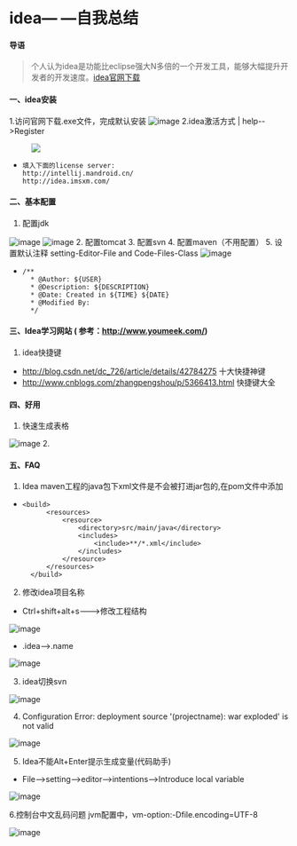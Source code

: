 # idea— —自我总结
#### 导语  
> 个人认为idea是功能比eclipse强大N多倍的一个开发工具，能够大幅提升开发者的开发速度。[idea官网下载](https://www.jetbrains.com/idea//)
#### 一、idea安装
1.访问官网下载.exe文件，完成默认安装
![image](https://github.com/chenjxJava/photos/blob/master/20171121144825.png?raw=true)
2.idea激活方式 | help-->Register 

<html>
<div style="margin-left:40px">
<img src="https://github.com/chenjxJava/photos/blob/master/20171121152329.png?raw=true"/>
</div>
</html>

-     填入下面的license server:
	  http://intellij.mandroid.cn/
      http://idea.imsxm.com/

#### 二、基本配置
1. 配置jdk

![image](https://github.com/chenjxJava/photos/blob/master/idea_jdk1.png?raw=true)
![image](https://github.com/chenjxJava/photos/blob/master/idea_jdk2.png?raw=true)
2. 配置tomcat
3. 配置svn
4. 配置maven（不用配置）
5. 设置默认注释 setting-Editor-File and Code-Files-Class
![image](https://github.com/chenjxJava/photos/blob/master/idea_comment.png?raw=true)
-     /** 
    	* @Author: ${USER}
    	* @Description: ${DESCRIPTION}
    	* @Date: Created in ${TIME} ${DATE}
    	* @Modified By:
    	*/
#### 三、Idea学习网站 ( 参考：http://www.youmeek.com/)
1. idea快捷键
* http://blog.csdn.net/dc_726/article/details/42784275 十大快捷神键
* http://www.cnblogs.com/zhangpengshou/p/5366413.html 快捷键大全


#### 四、好用
1. 快速生成表格

![image](https://github.com/chenjxJava/photos/blob/master/idea%E5%BF%AB%E9%80%9F%E7%94%9F%E6%88%90%E8%A1%A8%E6%A0%BC.gif?raw=true)
2. 

#### 五、FAQ
1. Idea maven工程的java包下xml文件是不会被打进jar包的,在pom文件中添加
-     <build>
    		<resources>
    			<resource>
    		    	<directory>src/main/java</directory>
    				<includes>
    					<include>**/*.xml</include>
    				</includes>
    			</resource>
    		</resources>
    	</build>

2. 修改idea项目名称

- Ctrl+shift+alt+s--->修改工程结构

![image](https://github.com/chenjxJava/photos/blob/master/idea_pro_modu_name.png?raw=true)
-  .idea-->.name
 
![image](https://github.com/chenjxJava/photos/blob/master/idea_project_name.png?raw=true)
 
3. idea切换svn

![image](https://github.com/chenjxJava/photos/blob/master/idea_svn_change.png?raw=true)
 
4. Configuration Error: deployment source '(projectname): war exploded' is not valid

![image](https://github.com/chenjxJava/photos/blob/master/idea_make_artifact.png?raw=true)
 
5. Idea不能Alt+Enter提示生成变量(代码助手)
- File-->setting-->editor-->intentions-->Introduce local variable

![image](https://github.com/chenjxJava/photos/blob/master/idea_code_intentions.png?raw=true)

6.控制台中文乱码问题
jvm配置中，vm-option:-Dfile.encoding=UTF-8

![image](https://github.com/chenjxJava/photos/blob/master/idea_code_intentions.png?raw=true)



 
















